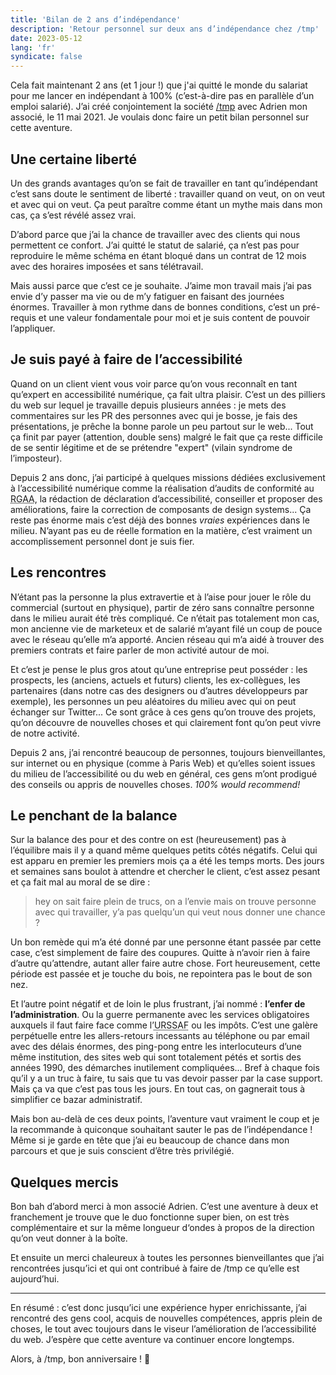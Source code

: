 ```yaml
---
title: 'Bilan de 2 ans d’indépendance'
description: 'Retour personnel sur deux ans d’indépendance chez /tmp'
date: 2023-05-12
lang: 'fr'
syndicate: false
---
```


Cela fait maintenant 2 ans (et 1 jour !) que j'ai quitté le monde du salariat pour me lancer en indépendant à 100% (c’est-à-dire pas en parallèle d’un emploi salarié). J’ai créé conjointement la société [/tmp](https://slash-tmp.dev) avec Adrien mon associé, le 11 mai 2021. Je voulais donc faire un petit bilan personnel sur cette aventure.

## Une certaine liberté

Un des grands avantages qu’on se fait de travailler en tant qu’indépendant c’est sans doute le sentiment de liberté : travailler quand on veut, on on veut et avec qui on veut. Ça peut paraître comme étant un mythe mais dans mon cas, ça s’est révélé assez vrai.

D’abord parce que j’ai la chance de travailler avec des clients qui nous permettent ce confort. J’ai quitté le statut de salarié, ça n’est pas pour reproduire le même schéma en étant bloqué dans un contrat de 12 mois avec des horaires imposées et sans télétravail.

Mais aussi parce que c’est ce je souhaite. J’aime mon travail mais j’ai pas envie d’y passer ma vie ou de m’y fatiguer en faisant des journées énormes. Travailler à mon rythme dans de bonnes conditions, c’est un pré-requis et une valeur fondamentale pour moi et je suis content de pouvoir l’appliquer.

## Je suis payé à faire de l’accessibilité

Quand on un client vient vous voir parce qu’on vous reconnaît en tant qu’expert en accessibilité numérique, ça fait ultra plaisir. C’est un des pilliers du web sur lequel je travaille depuis plusieurs années : je mets des commentaires sur les PR des personnes avec qui je bosse, je fais des présentations, je prêche la bonne parole un peu partout sur le web... Tout ça finit par payer (attention, double sens) malgré le fait que ça reste difficile de se sentir légitime et de se prétendre "expert" (vilain syndrome de l’imposteur).

Depuis 2 ans donc, j’ai participé à quelques missions dédiées exclusivement à l’accessibilité numérique comme la réalisation d’audits de conformité au <abbr title="référentiel général d’amélioration de l’accessibilité">RGAA</abbr>, la rédaction de déclaration d’accessibilité, conseiller et proposer des améliorations, faire la correction de composants de design systems... Ça reste pas énorme mais c’est déjà des bonnes _vraies_ expériences dans le milieu. N’ayant pas eu de réelle formation en la matière, c’est vraiment un accomplissement personnel dont je suis fier.

## Les rencontres

N’étant pas la personne la plus extravertie et à l’aise pour jouer le rôle du commercial (surtout en physique), partir de zéro sans connaître personne dans le milieu aurait été très compliqué. Ce n’était pas totalement mon cas, mon ancienne vie de marketeux et de salarié m’ayant filé un coup de pouce avec le réseau qu’elle m’a apporté. Ancien réseau qui m’a aidé à trouver des premiers contrats et faire parler de mon activité autour de moi.

Et c’est je pense le plus gros atout qu’une entreprise peut posséder : les prospects, les (anciens, actuels et futurs) clients, les ex-collègues, les partenaires (dans notre cas des designers ou d’autres développeurs par exemple), les personnes un peu aléatoires du milieu avec qui on peut échanger sur Twitter... Ce sont grâce à ces gens qu’on trouve des projets, qu’on découvre de nouvelles choses et qui clairement font qu’on peut vivre de notre activité.

Depuis 2 ans, j’ai rencontré beaucoup de personnes, toujours bienveillantes, sur internet ou en physique (comme à Paris Web) et qu’elles soient issues du milieu de l’accessibilité ou du web en général, ces gens m’ont prodigué des conseils ou appris de nouvelles choses. _100% would recommend!_

## Le penchant de la balance

Sur la balance des pour et des contre on est (heureusement) pas à l’équilibre mais il y a quand même quelques petits côtés négatifs. Celui qui est apparu en premier les premiers mois ça a été les temps morts. Des jours et semaines sans boulot à attendre et chercher le client, c’est assez pesant et ça fait mal au moral de se dire :

> hey on sait faire plein de trucs, on a l’envie mais on trouve personne avec qui travailler, y’a pas quelqu’un qui veut nous donner une chance ?

Un bon remède qui m’a été donné par une personne étant passée par cette case, c’est simplement de faire des coupures. Quitte à n’avoir rien à faire d’autre qu’attendre, autant aller faire autre chose. Fort heureusement, cette période est passée et je touche du bois, ne repointera pas le bout de son nez.

Et l’autre point négatif et de loin le plus frustrant, j’ai nommé : **l’enfer de l’administration**. Ou la guerre permanente avec les services obligatoires auxquels il faut faire face comme l’<abbr title="Union de recouvrement des cotisations de sécurité sociale et d'allocations familiales">URSSAF</abbr> ou les impôts. C’est une galère perpétuelle entre les allers-retours incessants au téléphone ou par email avec des délais énormes, des ping-pong entre les interlocuteurs d’une même institution, des sites web qui sont totalement pétés et sortis des années 1990, des démarches inutilement compliquées... Bref à chaque fois qu’il y a un truc à faire, tu sais que tu vas devoir passer par la case support. Mais ça va que c’est pas tous les jours. En tout cas, on gagnerait tous à simplifier ce bazar administratif.

Mais bon au-delà de ces deux points, l’aventure vaut vraiment le coup et je la recommande à quiconque souhaitant sauter le pas de l’indépendance ! Même si je garde en tête que j’ai eu beaucoup de chance dans mon parcours et que je suis conscient d’être très privilégié.

## Quelques mercis

Bon bah d’abord merci à mon associé Adrien. C’est une aventure à deux et franchement je trouve que le duo fonctionne super bien, on est très complémentaire et sur la même longueur d‘ondes à propos de la direction qu’on veut donner à la boîte.

Et ensuite un merci chaleureux à toutes les personnes bienveillantes que j’ai rencontrées jusqu’ici et qui ont contribué à faire de /tmp ce qu’elle est aujourd’hui.

---

En résumé : c’est donc jusqu’ici une expérience hyper enrichissante, j’ai rencontré des gens cool, acquis de nouvelles compétences, appris plein de choses, le tout avec toujours dans le viseur l’amélioration de l’accessibilité du web. J’espère que cette aventure va continuer encore longtemps.

Alors, à /tmp, bon anniversaire ! 🎉
